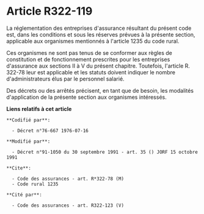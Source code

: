 # Article R322-119

La réglementation des entreprises d'assurance résultant du présent code est, dans les conditions et sous les réserves prévues
à la présente section, applicable aux organismes mentionnés à l'article 1235 du code rural.

Ces organismes ne sont pas tenus de se conformer aux règles de constitution et de fonctionnement prescrites pour les
entreprises d'assurance aux sections II à V du présent chapitre. Toutefois, l'article R. 322-78 leur est applicable et les
statuts doivent indiquer le nombre d'administrateurs élus par le personnel salarié.

Des décrets ou des arrêtés précisent, en tant que de besoin, les modalités d'application de la présente section aux
organismes intéressés.

**Liens relatifs à cet article**

	**Codifié par**:

	  - Décret n°76-667 1976-07-16

	**Modifié par**:

	  - Décret n°91-1050 du 30 septembre 1991 - art. 35 () JORF 15 octobre 1991

	**Cite**:

	  - Code des assurances - art. R*322-78 (M)
	  - Code rural 1235

	**Cité par**:

	  - Code des assurances - art. R322-123 (V)
